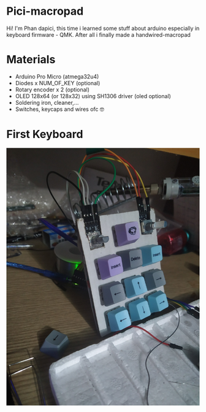 # Pici-macropad

Hi! I'm Phan dapici, this time i learned some stuff about arduino especially in keyboard firmware - QMK. After all i finally made a handwired-macropad


# Materials

- Arduino Pro Micro (atmega32u4)
- Diodes x NUM_OF_KEY (optional)
- Rotary encoder x 2 (optional)
- OLED 128x64 (or 128x32) using SH1306 driver (oled optional)
- Soldering iron, cleaner,...
- Switches, keycaps and wires ofc 🤓

# First Keyboard
![Product 1.0](/images/product1.0.jpg)
